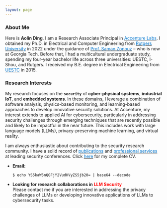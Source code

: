 ```yaml
---
layout: page
---
```


### About Me

Here is **Aolin Ding**. I am a Research Associate Principal in [<font color='0074cc'>Accenture Labs</font>](https://www.accenture.com/us-en/about/accenture-labs-index). I obtained my Ph.D. in Electrical and Computer Engineering from [<font color='0074cc'>Rutgers University</font>](https://www.ece.rutgers.edu/) in 2022 under the guidance of [<font color='0074cc'>Prof. Saman Zonouz</font>](https://sites.google.com/site/samanzonouz4n6/saman-zonouz) – who is now at Georgia Tech. Before that, I had a multicultural undergraduate study, spending my four-year bachelor life across three universities: UESTC, I-Shou, and Rutgers. I received my B.E. degree in Electrical Engineering from [<font color='0074cc'>UESTC</font>](https://en.uestc.edu.cn/) in 2015.

### Research Interests

My research focuses on the **`security`** of **cyber-physical systems**, **industrial IoT**, and **embedded systems**. In these domains, I leverage a combination of software analysis, physics-based monitoring, and learning-based approaches to develop innovative security solutions. At Accenture, my interest extends to applied AI for cybersecurity, particularly in addressing security challenges through emerging techniques that are recently possible and likely to be impactful in the near future. This includes work with large language models (LLMs), privacy-preserving machine learning, and virtual reality.

I am always enthusiastic about contributing to the security research community. I have a solid record of [<font color='0074cc'>publications</font>](https://aolind.github.io/publications/) and [<font color='0074cc'>professional services</font>](https://aolind.github.io/services/) at leading security conferences. Click [<font color='0074cc'>here</font>](https://aolind.github.io/CV/) for my complete CV.

- **Email:**
    ```
    $ echo YS5kaW5nQGFjY2VudHVyZS5jb20= | base64 --decode
    ```
- **Looking for research collaborations in <font color='red'>LLM Security</font>**\
Please contact me if you are interested in addressing the privacy challenges of LLMs or developing innovative applications of LLMs to cybersecurity tasks.
